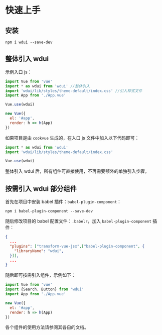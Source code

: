 # 快速上手

## 安装

```
npm i wdui --save-dev
```

## 整体引入 wdui

示例入口 js：

```javascript
import Vue from 'vue'
import * as wdui from 'wdui' //整体引入
import 'wdui/lib/styles/theme-default/index.css' //引入样式文件
import App from './App.vue'

Vue.use(wdui)

new Vue({
  el: '#app',
  render: h => h(App)
})
```

如果项目是由 `cookvue` 生成的，在入口 js 文件中加入以下代码即可：


```javascript
import * as wdui from 'wdui'
import 'wdui/lib/styles/theme-default/index.css'

Vue.use(wdui)
```

整体引入 wdui 后，所有组件可直接使用，不再需要额外的单独引入步骤。

## 按需引入 wdui 部分组件

首先在项目中安装 babel 插件：`babel-plugin-component`：

```
npm i babel-plugin-component --save-dev
```

随后修改项目的 babel 配置文件：`.babelr`，加入 `babel-plugin-component` 插件：

```json
{
  ...
  "plugins": ["transform-vue-jsx",["babel-plugin-component", {
    "libraryName": "wdui",
  }]],
  ...
}
```

随后即可按需引入组件，示例如下：

```javascript
import Vue from 'vue'
import {Search, Button} from 'wdui'
import App from './App.vue'

new Vue({
  el: '#app',
  render: h => h(App)
})
```

各个组件的使用方法请参阅其各自的文档。

